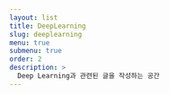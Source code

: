 ```yaml
---
layout: list
title: DeepLearning
slug: deeplearning
menu: true
submenu: true
order: 2
description: >
  Deep Learning과 관련된 글을 작성하는 공간
---
```

